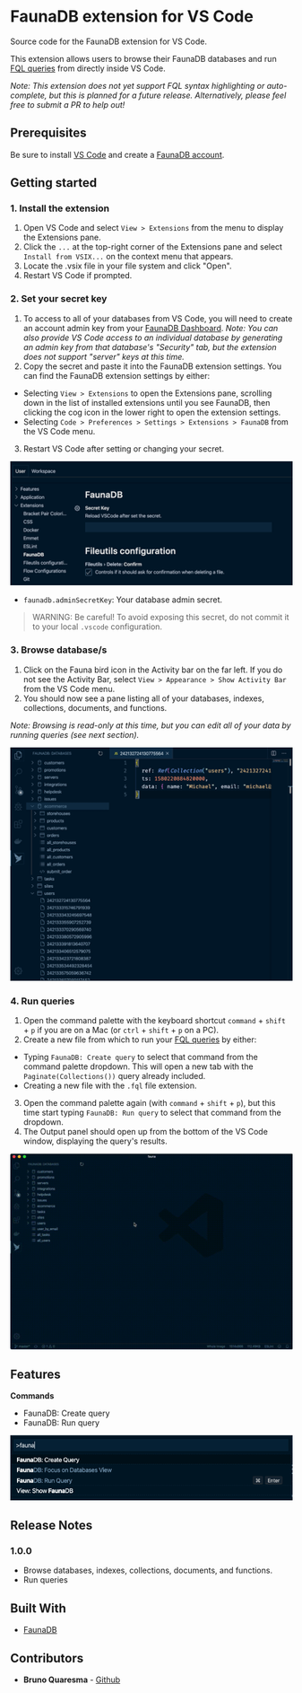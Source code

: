 # FaunaDB extension for VS Code

Source code for the FaunaDB extension for VS Code.

This extension allows users to browse their FaunaDB databases and run [FQL queries](https://docs.fauna.com/fauna/current/api/fql/) from directly inside VS Code.

*Note: This extension does not yet support FQL syntax highlighting or auto-complete, but this is planned for a future release. Alternatively, please feel free to submit a PR to help out!*

## Prerequisites

Be sure to install [VS Code](https://code.visualstudio.com/Download) and create a [FaunaDB account](https://dashboard.fauna.com/accounts/register).

## Getting started

### 1. Install the extension

1. Open VS Code and select `View > Extensions` from the menu to display the Extensions pane.
2. Click the `...` at the top-right corner of the Extensions pane and select `Install from VSIX...` on the context menu that appears.
3. Locate the .vsix file in your file system and click "Open".
4. Restart VS Code if prompted.

### 2. Set your secret key

1. To access to all of your databases from VS Code, you will need to create an account admin key from your [FaunaDB Dashboard](https://dashboard.fauna.com/keys). *Note: You can also provide VS Code access to an individual database by generating an admin key from that database's "Security" tab, but the extension does not support "server" keys at this time.*
2. Copy the secret and paste it into the FaunaDB extension settings. You can find the FaunaDB extension settings by either:
  * Selecting `View > Extensions` to open the Extensions pane, scrolling down in the list of installed extensions until you see FaunaDB, then clicking the cog icon in the lower right to open the extension settings.
  * Selecting `Code > Preferences > Settings > Extensions > FaunaDB` from the VS Code menu.
3. Restart VS Code after setting or changing your secret.

![Extension settings](media/extension-settings.png)

* `faunadb.adminSecretKey`: Your database admin secret.

> WARNING: Be careful! To avoid exposing this secret, do not commit it to your local `.vscode` configuration.

### 3. Browse database/s

1. Click on the Fauna bird icon in the Activity bar on the far left. If you do not see the Activity Bar, select `View > Appearance > Show Activity Bar` from the VS Code menu.
2. You should now see a pane listing all of your databases, indexes, collections, documents, and functions.

*Note: Browsing is read-only at this time, but you can edit all of your data by running queries (see next section).*

![Browser your database data](media/browse-feature.png)

### 4. Run queries

1. Open the command palette with the keyboard shortcut `command` + `shift` + `p` if you are on a Mac (or `ctrl` + `shift` + `p` on a PC).
2. Create a new file from which to run your [FQL queries](https://docs.fauna.com/fauna/current/api/fql/) by either:
  * Typing `FaunaDB: Create query` to select that command from the command palette dropdown. This will open a new tab with the `Paginate(Collections())` query already included. 
  * Creating a new file with the `.fql` file extension.
3. Open the command palette again (with `command` + `shift` + `p`), but this time start typing `FaunaDB: Run query` to select that command from the dropdown. 
4. The Output panel should open up from the bottom of the VS Code window, displaying the query's results.

![Run queries](media/query-feature.gif)


## Features

**Commands**

* FaunaDB: Create query
* FaunaDB: Run query

![FaunaDB commands](media/fauna-commands.png)

## Release Notes

### 1.0.0

* Browse databases, indexes, collections, documents, and functions.
* Run queries

## Built With

* [FaunaDB](https://fauna.com/)

## Contributors

* **Bruno Quaresma** - [Github](https://github.com/BrunoQuaresma)
